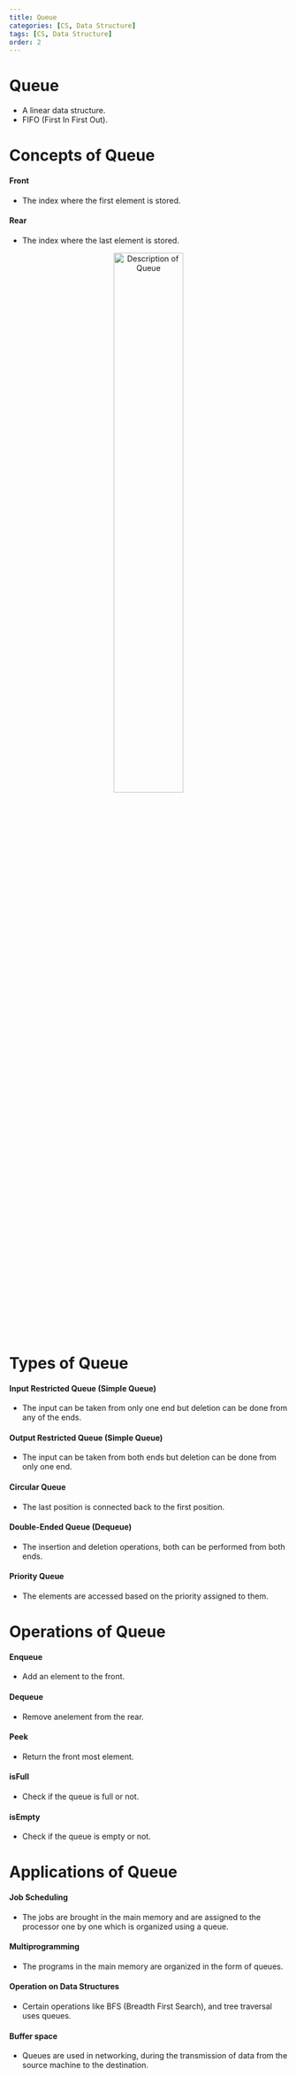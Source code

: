 ```yaml
---
title: Queue
categories: [CS, Data Structure]
tags: [CS, Data Structure]
order: 2
---
```


# Queue
- A linear data structure.
- FIFO (First In First Out).

# Concepts of Queue

#### Front
- The index where the first element is stored.

#### Rear
- The index where the last element is stored.

<div align="center">
    <img src="https://scaler.com/topics/images/queue-in-data-structure-image1.webp", width="50%". alt="Description of Queue">
</div>

# Types of Queue

#### Input Restricted Queue (Simple Queue)
- The input can be taken from only one end but deletion can be done from any of the ends.

#### Output Restricted Queue (Simple Queue)
- The input can be taken from both ends but deletion can be done from only one end.

#### Circular Queue
- The last position is connected back to the first position.

#### Double-Ended Queue (Dequeue)
- The insertion and deletion operations, both can be performed from both ends.

#### Priority Queue
- The elements are accessed based on the priority assigned to them.


# Operations of Queue

#### Enqueue
- Add an element to the front.

#### Dequeue
- Remove anelement from the rear.

#### Peek
- Return the front most element.

#### isFull
- Check if the queue is full or not.

#### isEmpty
- Check if the queue is empty or not.

# Applications of Queue

#### Job Scheduling
- The jobs are brought in the main memory and are assigned to the processor one by one which is organized using a queue.

#### Multiprogramming
- The programs in the main memory are organized in the form of queues. 

#### Operation on Data Structures
- Certain operations like BFS (Breadth First Search), and tree traversal uses queues.

#### Buffer space
- Queues are used in networking, during the transmission of data from the source machine to the destination.
